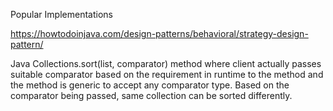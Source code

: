 Popular Implementations

https://howtodoinjava.com/design-patterns/behavioral/strategy-design-pattern/

Java Collections.sort(list, comparator) method where client actually passes suitable comparator based on the requirement in runtime to the method and the method is generic to accept any comparator type. Based on the comparator being passed, same collection can be sorted differently.